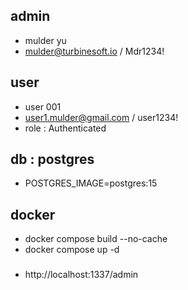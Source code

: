 ## admin

- mulder yu
- mulder@turbinesoft.io / Mdr1234!

## user

- user 001
- user1.mulder@gmail.com / user1234!
- role : Authenticated

## db : postgres
- POSTGRES_IMAGE=postgres:15



## docker

- docker compose build --no-cache
- docker compose up -d

###

- http://localhost:1337/admin